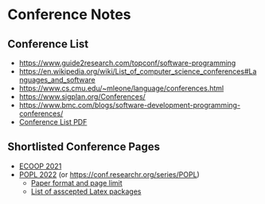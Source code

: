 Conference Notes
====================

Conference List
-----------------
* <https://www.guide2research.com/topconf/software-programming>
* <https://en.wikipedia.org/wiki/List_of_computer_science_conferences#Languages_and_software>
* <https://www.cs.cmu.edu/~mleone/language/conferences.html>
* <https://www.sigplan.org/Conferences/>
* <https://www.bmc.com/blogs/software-development-programming-conferences/>
* [Conference List PDF](top_tier_conference_list.pdf#page=4)


Shortlisted Conference Pages
----------------------------
* [ECOOP 2021](ecoop/index.html)
* [POPL 2022](https://popl22.sigplan.org/) (or <https://conf.researchr.org/series/POPL>)
   * [Paper format and page limit](https://popl21.sigplan.org/track/POPL-2021-research-papers#POPL-2021-Call-for-Papers)
   * [List of asscepted Latex packages](https://www.acm.org/publications/taps/accepted-latex-packages)



